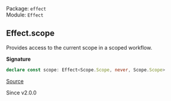 Package: `effect`<br />
Module: `Effect`<br />

## Effect.scope

Provides access to the current scope in a scoped workflow.

**Signature**

```ts
declare const scope: Effect<Scope.Scope, never, Scope.Scope>
```

[Source](https://github.com/Effect-TS/effect/tree/main/packages/effect/src/Effect.ts#L5996)

Since v2.0.0